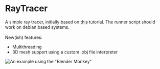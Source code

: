# RayTracer
A simple ray tracer, initially based on [this](https://raytracing.github.io/books/RayTracingInOneWeekend.html) tutorial. The runner script should work on debian based systems.<br/><br/>
New(ish) features:
- Multithreading
- 3D mesh support using a custom .obj file interpreter

![An example using the "Blender Monkey"](https://github.com/[Skiiippp]/[RayTracer]/blob/main/example.ppm?raw=true)




